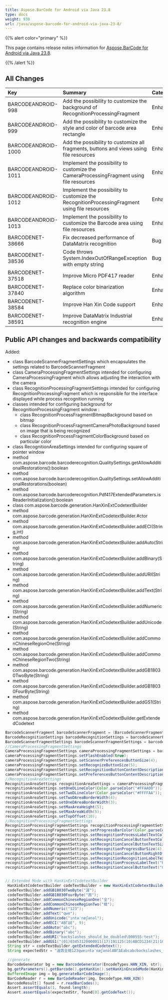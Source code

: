 ```yaml
---
title: Aspose.BarCode for Android via Java 23.8
type: docs
weight: 930
url: /java/aspose-barcode-for-android-via-java-23-8/
---
```


{{% alert color="primary" %}} 

This page contains release notes information for [Aspose.BarCode for Android via Java 23.8](https://downloads.aspose.com/barcode/androidjava/new-releases/aspose.barcode-for-android-via-java-23.8/).

{{% /alert %}} 
## **All Changes**

|**Key**|**Summary**|**Category**|
| :- | :- | :- |
|BARCODEANDROID-998|Add the possibility to customize the background of RecognitionProcessingFragment|Enhancement|
|BARCODEANDROID-999|Add the possibility to customize the style and color of barcode area rectangle|Enhancement|
|BARCODEANDROID-1000|Add the possibility to customize all fragments, buttons and views using file resources|Enhancement|
|BARCODEANDROID-1011|Implement the possibility to customize the CameraProcessingFragment using file resources|Enhancement|
|BARCODEANDROID-1012|Implement the possibility to customize the RecognitionProcessingFragment using file resources|Enhancement|
|BARCODEANDROID-1013|Implement the possibility to customize the Barcode area using file resources|Enhancement|
|BARCODENET-38666|Fix decreased performance of DataMatrix recognition|Bug|
|BARCODENET-38536|Code throws System.IndexOutOfRangeException with empty string|Bug|
|BARCODENET-37518|Improve Micro PDF417 reader|Enhancement|
|BARCODENET-37840|Replace color binarization algorithm|Enhancement|
|BARCODENET-38584|Improve Han Xin Code support|Enhancement|
|BARCODENET-38591|Improve DataMatrix Industrial recognition engine|Enhancement|

## Public API changes and backwards compatibility

Added:
- class BarcodeScannerFragmentSettings which encapsulates the settings related to BarcodeScannerFragment 
- class CameraProcessingFragmentSettings intended for configuring CameraProcessingFragment which allows adjusting the interaction with the camera
- class RecognitionProcessingFragmentSettings intended for configuring RecognitionProcessingFragment which is responsible for the interface displayed while process recognition running
- classes intended for configuring background for RecognitionProcessingFragment window : 
  - class RecognitionProcessFragmentBitmapBackground based on bitmap
  - class RecognitionProcessFragmentCameraPhotoBackground based on image that is being recognized
  - class RecognitionProcessFragmentColorBackground based on particular color
- class RecognitionAreaSettings intended for configuring square of pointer window
- method com.aspose.barcode.barcoderecognition.QualitySettings.getAllowAdditionalRestorations():boolean
- method com.aspose.barcode.barcoderecognition.QualitySettings.setAllowAdditionalRestorations(boolean)
- method com.aspose.barcode.barcoderecognition.Pdf417ExtendedParameters.isReaderInitialization():boolean
- class  com.aspose.barcode.generation.HanXinExtCodetextBuilder
- method com.aspose.barcode.generation.HanXinExtCodetextBuilder.#ctor
- method com.aspose.barcode.generation.HanXinExtCodetextBuilder.addECI(String,int)
- method com.aspose.barcode.generation.HanXinExtCodetextBuilder.addAuto(String)
- method com.aspose.barcode.generation.HanXinExtCodetextBuilder.addBinary(String)
- method com.aspose.barcode.generation.HanXinExtCodetextBuilder.addURI(String)
- method com.aspose.barcode.generation.HanXinExtCodetextBuilder.addText(String)
- method com.aspose.barcode.generation.HanXinExtCodetextBuilder.addNumeric(String)
- method com.aspose.barcode.generation.HanXinExtCodetextBuilder.addUnicode(String)
- method com.aspose.barcode.generation.HanXinExtCodetextBuilder.addCommonChineseRegionOne(String)
- method com.aspose.barcode.generation.HanXinExtCodetextBuilder.addCommonChineseRegionTwo(String)
- method com.aspose.barcode.generation.HanXinExtCodetextBuilder.addGB18030TwoByte(String)
- method com.aspose.barcode.generation.HanXinExtCodetextBuilder.addGB18030FourByte(String)
- method com.aspose.barcode.generation.HanXinExtCodetextBuilder.addGS1(String)
- method com.aspose.barcode.generation.HanXinExtCodetextBuilder.getExtendedCodetext

```Java
BarcodeScannerFragment barcodeScannerFragment = (BarcodeScannerFragment) getChildFragmentManager().findFragmentByTag("barcode_scanner_fragment_tag");
BarcodeRecognitionSettings barcodeRecognitionSettings = barcodeScannerFragment.getBarcodeRecognitionSettings();
BarcodeScannerFragmentSettings barcodeScannerFragmentSettings = barcodeRecognitionSettings.getBarcodeScannerFragmentSettings();
//CameraProcessingFragmentSettings
CameraProcessingFragmentSettings cameraProcessingFragmentSettings = barcodeScannerFragmentSettings.getCameraProcessingFragmentSettings();
cameraProcessingFragmentSettings.setFlashEnabled(true);
cameraProcessingFragmentSettings.setScannerPreferencesButtonSize(4);
cameraProcessingFragmentSettings.setRecognizeButtonSize(5);
cameraProcessingFragmentSettings.setRecognitionButtonContentDescriptionText("Recognition Button");
cameraProcessingFragmentSettings.setPreferencesButtonContentDescriptionText("Preferences Button");
//RecognitionAreaSettings
RecognitionAreaSettings recognitionAreaSettings = cameraProcessingFragmentSettings.getRecognitionAreaSettings();
recognitionAreaSettings.setOneDLineColor(Color.parseColor("#FFAA00"));
recognitionAreaSettings.setTwoDLineColor(Color.parseColor("#FFFFAA"));
recognitionAreaSettings.setTwoDAreaBorderWidth(4);
recognitionAreaSettings.setOneDAreaBorderWidth(3);
recognitionAreaSettings.setMaxAreaHeight(5);
recognitionAreaSettings.setMaxAreaWidth(5);
recognitionAreaSettings.setTopOffset(10);
//RecognitionProcessingFragmentSettings
RecognitionProcessingFragmentSettings recognitionProcessingFragmentSettings = barcodeScannerFragmentSettings.getRecognitionProcessingFragmentSettings();
recognitionProcessingFragmentSettings.setProgressBarColor(Color.parseColor("#FFBBAA"));
recognitionProcessingFragmentSettings.setRecognitionProcessLabelTextColor(Color.parseColor("#AABBFF"));
recognitionProcessingFragmentSettings.setRecognitionCancelButtonTextColor(Color.parseColor("#DDBBCA");
recognitionProcessingFragmentSettings.setRecognitionCancelButtonTextSize(3);
recognitionProcessingFragmentSettings.setRecognitionProgressBarSize(4);
recognitionProcessingFragmentSettings.setRecognitionCancelButtonRightOffset(15);
recognitionProcessingFragmentSettings.setRecognitionRecognitionLabelTextSize(10);
recognitionProcessingFragmentSettings.setRecognitionProcessLabelText("Recognition in Process");
recognitionProcessingFragmentSettings.setRecognitionCancelButtonText("Cancel");


// Extended Mode with HanXinExtCodetextBuilder
 HanXinExtCodetextBuilder codeTextBuilder = new HanXinExtCodetextBuilder();
 codeTextBuilder.addGB18030TwoByte("漄");
 codeTextBuilder.addGB18030FourByte("㐁");
 codeTextBuilder.addCommonChineseRegionOne("全");
 codeTextBuilder.addCommonChineseRegionTwo("螅");
 codeTextBuilder.addNumeric("123");
 codeTextBuilder.addText("qwe");
 codeTextBuilder.addUnicode("ıntəˈnæʃənəl");
 codeTextBuilder.addECI("ΑΒΓΔΕ", 9);
 codeTextBuilder.addAuto("abc");
 codeTextBuilder.addBinary("abc");
 codeTextBuilder.addURI("backslashes_should_be_doubled\000555:test");
 codeTextBuilder.addGS1("(01)03453120000011(17)191125(10)ABCD1234(21)10");
 String str = codeTextBuilder.getExtendedCodetext();
 String expectedStr = "漄㐁全螅123qweıntəˈnæʃənəlΑΒΓΔΕabcabcbackslashes_should_be_doubled\000555:test(01)03453120000011(17)191125(10)ABCD1234(21)10";

 //generate
 BarcodeGenerator bg = new BarcodeGenerator(EncodeTypes.HAN_XIN, str);
 bg.getParameters().getBarcode().getHanXin().setHanXinEncodeMode(HanXinEncodeMode.EXTENDED);
 BufferedImage img = bg.generateBarCodeImage();
 BarCodeReader r = new BarCodeReader(img, DecodeType.HAN_XIN))
 BarcodeResult[] found = r.readBarCodes();
 Assert.assertEquals(1, found.length);
 Assert.assertEquals(expectedStr, found[0].getCodeText());
```
